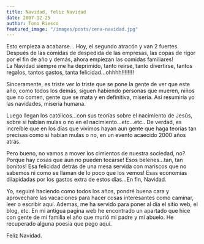 ```yaml
---
title: Navidad, feliz Navidad
date: 2007-12-25
author: Tono Riesco
featured_image: "/images/posts/cena-navidad.jpg"
---
```


Esto empieza a acabarse... Hoy, el segundo atracón y van 2 fuertes. Después de las comidas de despedida de las empresas, las copas de rigor por el fin de año y demás, ahora empiezan las comidas familiares!  
La Navidad siempre me ha deprimido, tanto reírse, tanto divertirse, tantos regalos, tantos gastos, tanta felicidad...ohhhh!!!!!!!!  
  
Sinceramente, es triste ver lo triste que se pone la gente de ver que este año, como todos los demás, siguen habiendo personas que mueren, niños que no comen, gente que se mata y en definitiva, miseria. Así resumiría yo las navidades, miseria humana.  
  
Luego llegan los católicos...con sus teorías sobre el nacimiento de Jesús, sobre si habían mulas o no en el nacimiento...etc...etc.. De verdad, es increíble que en los días que vivimos hayan aun gente que haga teorías tan precisas como si habían mulas o no, en un evento acaecido 2000 años atrás.  
  
Pero bueno, no vamos a mover los cimientos de nuestra sociedad, no? Porque hay cosas que aun no pueden tocarse! Esos belenes...tan, tan bonitos! Esa felicidad detrás de una mesa servida con mariscos que no sabemos ni como se llaman de lo poco que los vemos! Esas economías dilapidadas por los gastos extra de estos días...En fin, Navidad.  
  
Yo, seguiré haciendo como todos los años, pondré buena cara y aprovechare las vacaciones para hacer cosas interesantes como caminar, leer o escribir aquí. Ademas, me ha servido para poner al día el sitio web, el blog, etc. En mi antigua pagina web he encontrado un apartado que hice con gente de mi familia el año que murió mi padre y mi abuelo. He recuperado alguna poesía que pego aquí.  
  
Feliz Navidad.
